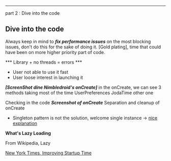 



_________________________________________________
part 2 : Dive into the code

## Dive into the code
Always keep in mind to ***fix performance issues*** on the most blocking issues, don't do this for the sake of doing it. [Gold plating], time that could have been on more higher priority part of code.



*** Library + no threads = errors ***

- User not able to use it fast
- User loose interest in launching it




***[ScreenShot dine Nimbledroid's onCreate]***
in the onCreate, we can see 3 methods taking most of the time
UserPreferences
JodaTime
other one

Checking in the code
***Screenshot of onCreate***
Separation and cleanup of onCreate



- Singleton pattern is not the solution, welcome single instance
-> [nice explanation](http://programmers.stackexchange.com/a/40610/212413)




**What's Lazy Loading**

From Wikipedia, Lazy


[New York Times, Improving Startup Time](http://open.blogs.nytimes.com/2016/02/11/improving-startup-time-in-the-nytimes-android-app/?_r=0)
